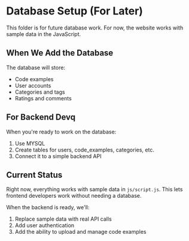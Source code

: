 # Database Setup (For Later)

This folder is for future database work. For now, the website works with sample data in the JavaScript.

## When We Add the Database

The database will store:
- Code examples
- User accounts
- Categories and tags
- Ratings and comments

## For Backend Devq

When you're ready to work on the database:
1. Use MYSQL
2. Create tables for users, code_examples, categories, etc.
3. Connect it to a simple backend API

## Current Status

Right now, everything works with sample data in `js/script.js`. This lets frontend developers work without needing a database.

When the backend is ready, we'll:
1. Replace sample data with real API calls
2. Add user authentication
3. Add the ability to upload and manage code examples